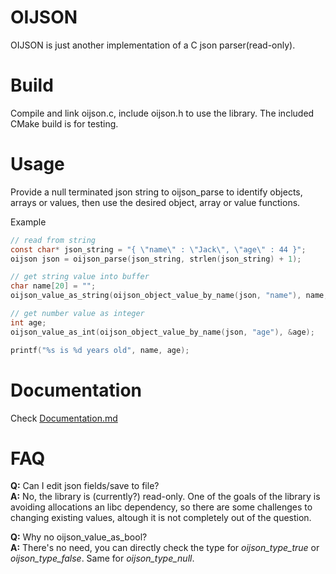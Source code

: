 # OIJSON
OIJSON is just another implementation of a C json parser(read-only).

# Build
Compile and link oijson.c, include oijson.h to use the library. The included CMake build is for testing.

# Usage
Provide a null terminated json string to oijson_parse to identify objects, arrays or values, then use the desired object, array or value functions.

Example
```C
// read from string
const char* json_string = "{ \"name\" : \"Jack\", \"age\" : 44 }";
oijson json = oijson_parse(json_string, strlen(json_string) + 1);

// get string value into buffer
char name[20] = "";
oijson_value_as_string(oijson_object_value_by_name(json, "name"), name, 20);

// get number value as integer
int age;
oijson_value_as_int(oijson_object_value_by_name(json, "age"), &age);

printf("%s is %d years old", name, age);
```

# Documentation
Check [Documentation.md](Documentation.md)

# FAQ

**Q:** Can I edit json fields/save to file?<br>
**A:** No, the library is (currently?) read-only. One of the goals of the library is avoiding allocations an libc dependency, so there are some challenges to changing existing values, altough it is not completely out of the question.

**Q:** Why no oijson_value_as_bool?<br>
**A:** There's no need, you can directly check the type for *oijson_type_true* or *oijson_type_false*. Same for *oijson_type_null*.
